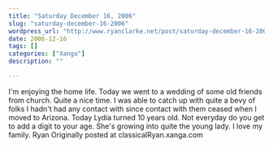 ```yaml
---
title: "Saturday December 16, 2006"
slug: "saturday-december-16-2006"
wordpress_url: "http://www.ryanclarke.net/post/saturday-december-16-2006/"
date: 2006-12-16
tags: []
categories: ["Xanga"]
description: ""

---
```


I'm enjoying the home life.
Today we went to a wedding of some old friends from church. Quite a nice time. I was able to catch up with quite a bevy of folks I hadn't had any contact with since contact with them ceased when I moved to Arizona.
Today Lydia turned 10 years old. Not everyday do you get to add a digit to your age. She's growing into quite the young lady.
I love my family.
Ryan
Originally posted at classicalRyan.xanga.com
